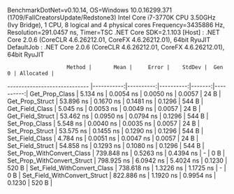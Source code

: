 
BenchmarkDotNet=v0.10.14, OS=Windows 10.0.16299.371 (1709/FallCreatorsUpdate/Redstone3)
Intel Core i7-3770K CPU 3.50GHz (Ivy Bridge), 1 CPU, 8 logical and 4 physical cores
Frequency=3435886 Hz, Resolution=291.0457 ns, Timer=TSC
.NET Core SDK=2.1.103
  [Host]     : .NET Core 2.0.6 (CoreCLR 4.6.26212.01, CoreFX 4.6.26212.01), 64bit RyuJIT
  DefaultJob : .NET Core 2.0.6 (CoreCLR 4.6.26212.01, CoreFX 4.6.26212.01), 64bit RyuJIT


                       Method |       Mean |     Error |    StdDev |  Gen 0 | Allocated |
----------------------------- |-----------:|----------:|----------:|-------:|----------:|
               Get_Prop_Class |   5.134 ns | 0.0054 ns | 0.0050 ns | 0.0057 |      24 B |
              Get_Prop_Struct |  53.896 ns | 0.1670 ns | 0.1481 ns | 0.1296 |     544 B |
              Get_Field_Class |   5.045 ns | 0.0053 ns | 0.0049 ns | 0.0057 |      24 B |
             Get_Field_Struct |  53.462 ns | 0.0950 ns | 0.0794 ns | 0.1296 |     544 B |
               Set_Prop_Class |   5.548 ns | 0.0040 ns | 0.0035 ns | 0.0057 |      24 B |
              Set_Prop_Struct |  53.575 ns | 0.1455 ns | 0.1290 ns | 0.1296 |     544 B |
              Set_Field_Class |   4.784 ns | 0.0051 ns | 0.0047 ns | 0.0057 |      24 B |
             Set_Field_Struct |  54.858 ns | 0.1293 ns | 0.1080 ns | 0.1296 |     544 B |
   Set_Prop_WithConvert_Class | 739.848 ns | 0.5263 ns | 0.4394 ns |      - |       0 B |
  Set_Prop_WithConvert_Struct | 798.925 ns | 6.0942 ns | 5.4024 ns | 0.1230 |     520 B |
  Set_Field_WithConvert_Class | 738.618 ns | 1.3226 ns | 1.1725 ns |      - |       0 B |
 Set_Field_WithConvert_Struct | 822.886 ns | 1.1920 ns | 0.9954 ns | 0.1230 |     520 B |

